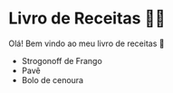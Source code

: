 # Livro de Receitas​ :woman_cook:

Olá! Bem vindo ao meu livro de receitas :wave:

- Strogonoff de Frango
- Pavê
- Bolo de cenoura
